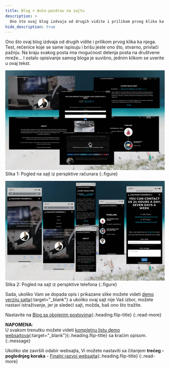 ```yaml
---
title: Blog + Auto-pozdrav na sajtu
description: >
  Ono što ovaj blog izdvaja od drugih vidite i prilikom prvog klika ka njega. Test, rečenice koje se same ispisuju... tekst Milovan Tomašević...
hide_description: true
---
```


Ono što ovaj blog izdvaja od drugih vidite i prilikom prvog klika ka njega. Test, rečenice koje se same ispisuju i brišu jeste ono što, stvarno, privlači pažnju. Na kraju svakog posta ima mogućnost delenja posta na društvene mreže... I ostalo opisivanje samog bloga je suvišno, jednim klikom se uverite u ovaj tekst. 

![](/assets/img/sites/demo9/screenshot-from-mac.jpg)
Slika 1: Pogled na sajt iz perspktive računara
{:.figure}

![](/assets/img/sites/demo9/screenshot-from-iphone.jpg)
Slika 2: Pogled na sajt iz perspktive telefona
{:.figure}


Sada, ukoliko Vam se dopada opis i prikazane slike možete videti [demo verziju sajta][demo9]{:target="_blank"} a ukoliko ovaj sajt nije Vaš izbor, možete nastavi istraživanje, jer je sledeći sajt, možda, baš ono što tražite.


Nastavite na [Blog sa obojenim postovima]{:.heading.flip-title}
{:.read-more}

**NAPOMENA**: <br>U svakom trenutku možete videti [kompletnu listu demo websajtova]{:target="_blank"}{:.heading.flip-title} sa kraćim opisom.
{:.message}


Ukoliko ste završili odabir websajta, Vi možete nastaviti sa čitanjem **trećeg - poglednjeg koraka** - [Finalni razvoj websajta]{:.heading.flip-title}
{:.read-more}

[demo9]: https://www.demo.milovantomasevic.rs/demo9
[Blog sa obojenim postovima]: blog-sa-obojenim-postovima.md
[kompletnu listu demo websajtova]: https://www.demo.milovantomasevic.rs/
[Finalni razvoj websajta]: ../finalni-razvoj-websajta.md